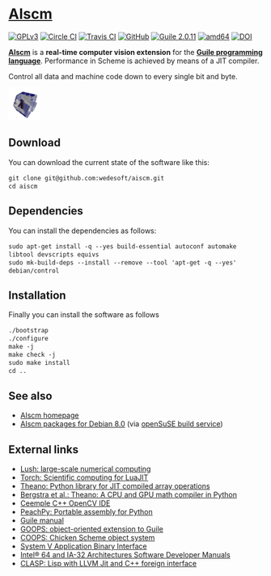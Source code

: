 # [AIscm][1]

[![GPLv3](https://img.shields.io/github/license/wedesoft/aiscm.png)](https://www.gnu.org/copyleft/gpl.html) [![Circle CI](https://img.shields.io/circleci/project/wedesoft/aiscm/master.png)](https://circleci.com/gh/wedesoft/aiscm) [![Travis CI](https://travis-ci.org/wedesoft/aiscm.png?branch=master)](https://travis-ci.org/wedesoft/aiscm) [![GitHub](https://img.shields.io/github/release/wedesoft/aiscm.png)](https://github.com/wedesoft/aiscm/releases) [![Guile 2.0.11](http://img.shields.io/badge/Guile-2.0.11-yellow.png)](http://www.gnu.org/software/guile) [![amd64](http://img.shields.io/badge/architecture-amd64-lightgrey.png)](https://en.wikipedia.org/wiki/X86-64) [![DOI](https://zenodo.org/badge/doi/10.5281/zenodo.60570.svg)](http://dx.doi.org/10.5281/zenodo.60570)

[**AIscm**][1] is a **real-time computer vision extension** for the [**Guile programming language**][2].
Performance in Scheme is achieved by means of a JIT compiler.

Control all data and machine code down to every single bit and byte.

![](doc/aiscm.gif "AIscm")

## Download

You can download the current state of the software like this:

```Shell
git clone git@github.com:wedesoft/aiscm.git
cd aiscm
```

## Dependencies

You can install the dependencies as follows:

```Shell
sudo apt-get install -q --yes build-essential autoconf automake libtool devscripts equivs
sudo mk-build-deps --install --remove --tool 'apt-get -q --yes' debian/control
```

## Installation

Finally you can install the software as follows

```Shell
./bootstrap
./configure
make -j
make check -j
sudo make install
cd ..
```

## See also

* [AIscm homepage][1]
* [AIscm packages for Debian 8.0][3] (via [openSuSE build service][6])

## External links

* [Lush: large-scale numerical computing](http://lush.sourceforge.net/)
* [Torch: Scientific computing for LuaJIT](http://torch.ch/)
* [Theano: Python library for JIT compiled array operations](http://deeplearning.net/software/theano/)
* [Bergstra et al.: Theano: A CPU and GPU math compiler in Python][5]
* [Ceemple C++ OpenCV IDE](http://www.ceemple.com/)
* [PeachPy: Portable assembly for Python](https://github.com/Maratyszcza/PeachPy)
* [Guile manual](http://www.gnu.org/software/guile/manual/)
* [GOOPS: object-oriented extension to Guile](https://www.gnu.org/software/goops/)
* [COOPS: Chicken Scheme object system](http://wiki.call-cc.org/eggref/4/coops)
* [System V Application Binary Interface](http://www.x86-64.org/documentation/abi.pdf)
* [Intel® 64 and IA-32 Architectures Software Developer Manuals](http://www.intel.com/content/www/us/en/processors/architectures-software-developer-manuals.html)
* [CLASP: Lisp with LLVM Jit and C++ foreign interface](https://github.com/drmeister/clasp)

[1]: http://wedesoft.github.io/aiscm/ "AIscm"
[2]: http://www.gnu.org/software/guile/ "Guile programming language"
[3]: http://software.opensuse.org/download.html?project=home%3Awedesoft&package=aiscm "AIscm Debian package"
[4]: https://github.com/wedesoft/aiscm/releases "AIscm source releases"
[5]: http://www.iro.umontreal.ca/~lisa/pointeurs/theano_scipy2010.pdf "Theano paper"
[6]: https://build.opensuse.org/package/show/home:wedesoft/aiscm "openSuSE AIscm build"
